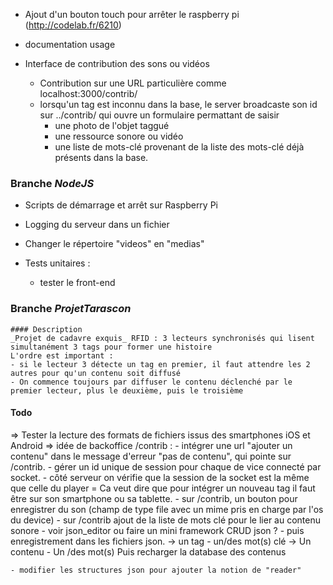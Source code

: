 - Ajout d'un bouton touch pour arrêter le raspberry pi (http://codelab.fr/6210)
- documentation usage

- Interface de contribution des sons ou vidéos
	- Contribution sur une URL particulière comme localhost:3000/contrib/
	- lorsqu'un tag est inconnu dans la base, le server broadcaste son id sur ../contrib/ 
	qui ouvre un formulaire permattant de saisir 
		- une photo de l'objet taggué 
		- une ressource sonore ou vidéo
		- une liste de mots-clé provenant de la liste des mots-clé déjà présents dans la base.

### Branche *NodeJS*

- Scripts de démarrage et arrêt sur Raspberry Pi
- Logging du serveur dans un fichier
- Changer le répertoire "videos" en "medias"

- Tests unitaires :
	- tester le front-end 


### Branche *ProjetTarascon*
	#### Description 
	_Projet de cadavre exquis_ RFID : 3 lecteurs synchronisés qui lisent simultanément 3 tags pour former une histoire
	L'ordre est important : 
	- si le lecteur 3 détecte un tag en premier, il faut attendre les 2 autres pour qu'un contenu soit diffusé
	- On commence toujours par diffuser le contenu déclenché par le premier lecteur, plus le deuxième, puis le troisième


#### Todo

=> Tester la lecture des formats de fichiers issus des smartphones iOS et Android
=> idée de backoffice /contrib :
    - intégrer une url "ajouter un contenu" dans le message d'erreur "pas de contenu", qui pointe sur /contrib.
    - gérer un id unique de session pour chaque de vice connecté par socket.
    - côté serveur on vérifie que la session de la socket est la même que celle du player = Ca veut dire que pour intégrer un nouveau tag il faut être sur son smartphone ou sa tablette. 
    -  sur /contrib,  un bouton pour enregistrer du son  (champ de type file avec un mime pris en charge par l'os du device)
    - sur /contrib ajout de la liste de mots clé pour le lier au contenu sonore
     - voir json_editor ou faire un mini framework CRUD json ?
    - puis enregistrement dans les fichiers json.
         -> un tag - un/des mot(s) clé
         -> Un contenu - Un /des mot(s)
    Puis recharger la database des contenus
 
	- modifier les structures json pour ajouter la notion de "reader"

